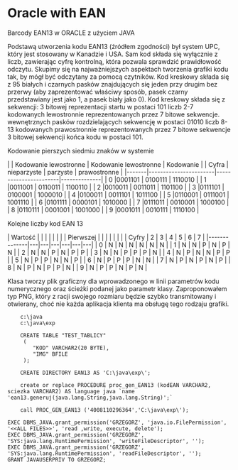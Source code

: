 # Oracle with EAN
Barcody EAN13 w ORACLE z użyciem JAVA

Podstawą utworzenia kodu EAN13 (źródłem zgodności) był system UPC, który jest stosowany w Kanadzie i USA.
Sam kod składa się wyłącznie z liczb, zawierając cyfrę kontrolną, która pozwala sprawdzić prawidłowość odczytu.
Skupimy się na najważniejszych aspektach tworzenia grafiki kodu tak, by mógł być odczytany za pomocą czytników.
Kod kreskowy składa się z 95 białych i czarnych pasków znajdujących się jeden przy drugim bez przerwy
(aby zaprezentować właściwy sposób, pasek czarny przedstawiany jest jako 1, a pasek biały jako 0).
Kod kreskowy składa  się z sekwencji:
3 bitowej reprezentacji startu w postaci 101
liczb 2-7 kodowanych lewostronnie reprezentowanych przez 7 bitowe sekwencje.
wewnętrznych pasków rozdzielających sekwencję w postaci 01010
liczb 8-13 kodowanych prawostronnie reprezentowanych przez 7 bitowe sekwencje
3 bitowej sekwencji końca kodu w postaci 101.

Kodowanie pierszych siedmiu znaków w systemie

|       | Kodowanie lewostronne | Kodowanie lewostronne | Kodowanie    |
| Cyfra | nieparzyste           | parzyste              | prawostronne |
|-------|-----------------------|-----------------------|--------------|
| 0     |0001101                | 0100111               | 1110010      |
| 1     |0011001                | 0110011               | 1100110      |
| 2     |0010011                | 0011011               | 1101100      |
| 3     |0111101                | 0100001               | 1000010      |
| 4     |0100011                | 0011101               | 1011100      |
| 5     |0110001                | 0111001               | 1001110      |
| 6     |0101111                | 0000101               | 1010000      |
| 7     |0111011                | 0010001               | 1000100      |
| 8     |0110111                | 0001001               | 1001000      |
| 9     |0001011                | 0010111               | 1110100      |

Kolejne liczby kod EAN 13 

| Wartość      |   |   |   |   |   |   |
| Pierwszej    |   |   |   |   |   |   |
| Cyfry        | 2 | 3 | 4 | 5 | 6 | 7 |
|--------------|---|---|---|---|---|---|
| 0            | N | N | N | N | N | N |
| 1            | N | N | P | N | P | N |
| 2            | N | N | P | N | P | P |
| 3            | N | N | P | P | P | N |
| 4            | N | P | N | N | P | P |
| 5            | N | P | P | N | N | P |
| 6            | N | P | P | P | N | N |
| 7            | N | P | N | P | N | P |
| 8            | N | P | N | P | P | N |
| 9            | N | P | P | N | P | N |

Klasa tworzy plik graficzny dla wprowadzonego w linii parametrów kodu numerycznego oraz ścieżki podanej jako parametr klasy.
Zaproponowałem typ PNG, który z racji swojego rozmiaru będzie szybko transmitowany i otwierany, choć nie każda aplikacja klienta ma obsługę tego rodzaju grafiki.


```
    c:\java
    c:\java\exp 
```

```
    CREATE TABLE "TEST_TABLICY" 
     (  
        "KOD" VARCHAR2(20 BYTE), 
        "IMG" BFILE
     );
```

```
    CREATE DIRECTORY EAN13 AS 'C:\java\exp\';
```

```
    create or replace PROCEDURE proc_gen_EAN13 (kodEAN VARCHAR2, sciezka VARCHAR2) AS language java `name 'ean13.generuj(java.lang.String,java.lang.String)';`
```

```
    call PROC_GEN_EAN13 ('4008110296364','C:\java\exp\');
```

```
EXEC DBMS_JAVA.grant_permission('GRZEGORZ', 'java.io.FilePermission', '<<ALL FILES>>', 'read ,write, execute, delete');
EXEC DBMS_JAVA.grant_permission('GRZEGORZ', 'SYS:java.lang.RuntimePermission', 'writeFileDescriptor', '');
EXEC DBMS_JAVA.grant_permission('GRZEGORZ', 'SYS:java.lang.RuntimePermission', 'readFileDescriptor', '');
GRANT JAVAUSERPRIV TO GRZEGORZ;
```